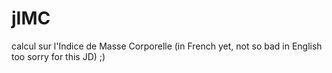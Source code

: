 # jIMC
calcul sur l'Indice de Masse Corporelle (in French yet, not so bad in English too sorry for this JD) ;)
